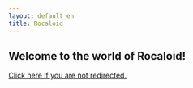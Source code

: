 ```yaml
---
layout: default_en
title: Rocaloid
---
```


<script LANGUAGE="JavaScript">
	if(navigator.appName == 'Netscape')
		var language = navigator.language;
	else
		var language = navigator.browserLanguage;
	if(language.indexOf('zh') > - 1)
		document.location.href = '/index_zh.html';
	else
		document.location.href = '/index_en.html';
</script>

Welcome to the world of Rocaloid!
---

[Click here if you are not redirected.](/index_en.html)
